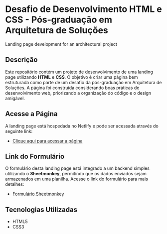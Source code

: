 # Desafio de Desenvolvimento HTML e CSS - Pós-graduação em Arquitetura de Soluções
Landing page development for an architectural project

## Descrição
Este repositório contém um projeto de desenvolvimento de uma landing page utilizando **HTML** e **CSS**. O objetivo é criar uma página bem estruturada como parte de um desafio da pós-graduação em Arquitetura de Soluções. A página foi construída considerando boas práticas de desenvolvimento web, priorizando a organização do código e o design amigável.

## Acesse a Página
A landing page está hospedada no Netlify e pode ser acessada através do seguinte link:
- [Clique aqui para acessar a página](https://vic-landing-page-desafio1.netlify.app/)

## Link do Formulário
O formulário desta landing page está integrado a um backend simples utilizando o **Sheetmonkey**, permitindo que os dados enviados sejam armazenados em uma planilha. Acesse o link do formulário para mais detalhes:
- [Formulário Sheetmonkey](https://docs.google.com/spreadsheets/d/1Ui0P5r9M2-msSWd8AJNYB1R3rdD0WmyMNoram8Ui8cc/edit?usp=sharing)

## Tecnologias Utilizadas
- HTML5
- CSS3
